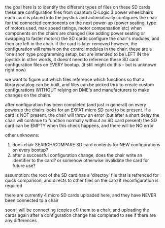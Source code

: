 the goal here is to identify the different types of files on these SD cards
these are configuration files from quantum Q-Logic 3 power wheelchairs
each card is placed into the joystick and automatically configures the chair for the connected components on the next power-up
(power seating, type of motors used, max speed ratings, motor compensation etc)
when components on the chairs are changed (like adding power seating or swapping to faster motors) the SD cards configure the chair's modules, and then are left in the chair.
if the card is later removed however, the configuration will remain on the control modules in the chair.  these are a 'one shot' type programming setup, but are intended to be LEFT IN the joystick
in other words, it doesnt need to reference these SD card configuration files on EVERY bootup.  (it still might do this - but is unknown right now)

we want to figure out which files reference which functions so that a library/catalog can be built, and files can be picked thru to create custom configurations WITHOUT relying on DME's and manufacturers
to make changes on the chairs.  

after configuration has been completed (and just in general) on every powerup the chairs looks for an EXFAT micro SD card to be present. if a card is NOT present, the chair will throw an error
(but after a short delay the chair will continue to function normally without an SD card present)
the SD card can be EMPTY when this check happens, and there will be NO error

other unknowns:
1) does chair SEARCH/COMPARE  SD card contents for NEW configurations on every bootup?
2) after a successful configuration change, does the chair write an identifier to the card? or somehow otherwise invalidate the card for future use?

assumption: the root of the SD card has a 'directoy' file that is refrenced for quick comparison, and directs to other files on the card if reconfiguration is required

there are currently 4 micro SD cards uploaded here, and they have NEVER been connected to a chair

soon i will be connecting (copies of) them to a chair, and uploading the cards again after a configuration change has completed to see if there are any differences
